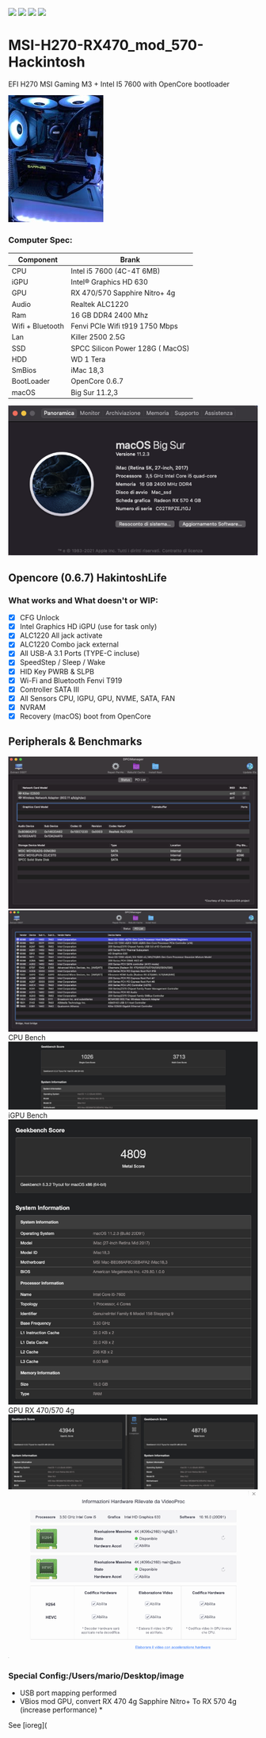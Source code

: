 [![](https://img.shields.io/badge/Gitter%20HL%20Community-Chat-informational?style=flat&logo=gitter&logoColor=white&color=ed1965)](https://gitter.im/Hackintosh-Life-IT/community)
[![](https://img.shields.io/badge/Telegram-HackintoshLifeIT-informational?style=flat&logo=telegram&logoColor=white&color=5fb659)](https://t.me/HackintoshLife_it)
[![](https://img.shields.io/badge/Facebook-HackintoshLifeIT-informational?style=flat&logo=facebook&logoColor=white&color=3a4dc9)](https://www.facebook.com/hackintoshlife/)
[![](https://img.shields.io/badge/Instagram-HackintoshLifeIT-informational?style=flat&logo=instagram&logoColor=white&color=8a178a)](https://www.instagram.com/hackintoshlife.it_official/)

# MSI-H270-RX470_mod_570-Hackintosh

EFI H270 MSI Gaming M3 + Intel I5 7600 with OpenCore bootloader

![descrizione](./screenshot/pcimage.jpg)

### Computer Spec:

| Component        | Brank                              |
| ---------------- | ---------------------------------- |
| CPU              | Intel i5 7600 (4C-4T 6MB)          |
| iGPU             | Intel® Graphics HD 630             |
| GPU              | RX 470/570 Sapphire Nitro+ 4g      |
| Audio            | Realtek ALC1220                    |
| Ram              | 16 GB DDR4 2400 Mhz                |
| Wifi + Bluetooth | Fenvi PCIe Wifi t919 1750 Mbps     |
| Lan              | Killer 2500 2.5G                   |
| SSD              | SPCC Silicon Power 128G ( MacOS)   |
| HDD              | WD 1 Tera                          | 
| SmBios           | iMac 18,3                          |
| BootLoader       | OpenCore 0.6.7                     |
| macOS            | Big Sur 11.2,3                     |



![infobigsur](./screenshot/infomac.png)

## Opencore (0.6.7) HakintoshLife

### What works and What doesn't or WIP:

- [x] CFG Unlock
- [x] Intel Graphics HD iGPU (use for task only)
- [x] ALC1220 All jack activate
- [x] ALC1220 Combo jack external
- [x] All USB-A 3.1 Ports (TYPE-C incluse)
- [x] SpeedStep / Sleep / Wake
- [x] HID Key PWRB & SLPB 
- [x] Wi-Fi and Bluetooth Fenvi T919
- [x] Controller SATA III 
- [x] All Sensors CPU, IGPU, GPU, NVME, SATA, FAN
- [x] NVRAM
- [x] Recovery (macOS) boot from OpenCore

## Peripherals & Benchmarks

![infohack](./screenshot/dpci.png)
![infopci](./screenshot/pcilist.png)
CPU Bench
![CPU](./screenshot/cpu.png)
iGPU Bench
![metal](./screenshot/igpu.png)
GPU RX 470/570 4g
![metal](./screenshot/gpu.png)
![videoproc](./screenshot/hevc.png)

### Special Config:/Users/mario/Desktop/image

- USB port mapping performed
- VBios mod GPU, convert RX 470 4g Sapphire Nitro+ To RX 570 4g (increase performance) *

See [ioreg](

